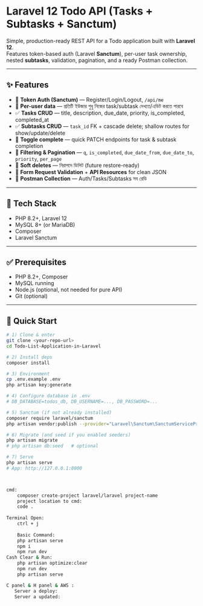
# Laravel 12 Todo API (Tasks + Subtasks + Sanctum)

Simple, production-ready REST API for a Todo application built with **Laravel 12**.  
Features token-based auth (Laravel **Sanctum**), per-user task ownership, nested **subtasks**, validation, pagination, and a ready Postman collection.

---

## ✨ Features

- 🔐 **Token Auth (Sanctum)** — Register/Login/Logout, `/api/me`
- 👤 **Per-user data** — প্রতিটি ইউজার শুধু নিজের task/subtask দেখতে/এডিট করতে পারবে
- ✅ **Tasks CRUD** — title, description, due_date, priority, is_completed, completed_at
- ✅ **Subtasks CRUD** — `task_id` FK + cascade delete; shallow routes for show/update/delete
- 🔀 **Toggle complete** — quick PATCH endpoints for task & subtask completion
- 🔎 **Filtering & Pagination** — `q`, `is_completed`, `due_date_from`, `due_date_to`, `priority`, `per_page`
- 🧹 **Soft deletes** — নিরাপদে ডিলিট (future restore-ready)
- 🧰 **Form Request Validation** + **API Resources** for clean JSON
- 🧪 **Postman Collection** — Auth/Tasks/Subtasks সব রেডি

---

## 🧱 Tech Stack

- PHP 8.2+, Laravel 12
- MySQL 8+ (or MariaDB)
- Composer
- Laravel Sanctum

---

## ✅ Prerequisites

- PHP 8.2+, Composer
- MySQL running
- Node.js (optional, not needed for pure API)
- Git (optional)

---

## 🚀 Quick Start

```bash
# 1) Clone & enter
git clone <your-repo-url>
cd Todo-List-Application-in-Laravel

# 2) Install deps
composer install

# 3) Environment
cp .env.example .env
php artisan key:generate

# 4) Configure database in .env
# DB_DATABASE=todos_db, DB_USERNAME=..., DB_PASSWORD=...

# 5) Sanctum (if not already installed)
composer require laravel/sanctum
php artisan vendor:publish --provider="Laravel\Sanctum\SanctumServiceProvider"

# 6) Migrate (and seed if you enabled seeders)
php artisan migrate
# php artisan db:seed   # optional

# 7) Serve
php artisan serve
# App: http://127.0.0.1:8000



cmd:
    composer create-project laravel/laravel project-name
    project location to cmd:
    code .
    
Terminal Open:
    ctrl + j
    
    Basic Command:
    php artisan serve
    npm i
    npm run dev
Cash Clear & Run:
    php artisan optimize:clear
    npm run dev
    php artisan serve

C panel & H panel & AWS :
   Server a deploy:
   Server a updated: